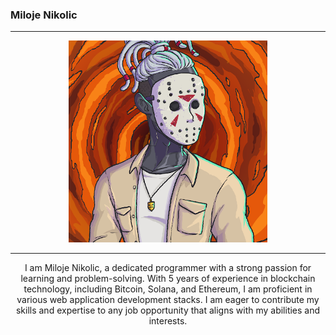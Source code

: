 
<h3 class="text-center">Miloje Nikolic</h3>

---

<div align="center">
<img src="./public/profile.png"></img>
</div>

---

<center>

I am Miloje Nikolic, a dedicated programmer with a strong passion for learning and problem-solving. With 5 years of experience in blockchain technology, including Bitcoin, Solana, and Ethereum, I am proficient in various web application development stacks. I am eager to contribute my skills and expertise to any job opportunity that aligns with my abilities and interests.

</center>
